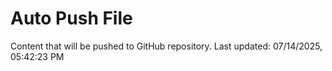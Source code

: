 # Auto Push File

Content that will be pushed to GitHub repository.
Last updated: 07/14/2025, 05:42:23 PM